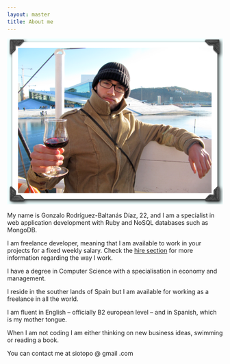 ```yaml
---
layout: master
title: About me
---            
```


<div style='text-align: center'><img src='/images/avatar.png'/></div>

My name is Gonzalo Rodríguez-Baltanás Díaz, 22, and I am a specialist in web application development with Ruby and NoSQL databases such as MongoDB.                                     
                                               
I am freelance developer, meaning that I am available to work in your projects for a fixed weekly salary. Check the <a href='/hireme.html'>hire section</a> for more information regarding the way I work.

I have a degree in Computer Science with a specialisation in economy and management.

I reside in the souther lands of Spain but I am available for working as a freelance in all the world. 

I am fluent in English – officially B2 european level – and in Spanish, which is my mother tongue.

When I am not coding I am either thinking on new business ideas, swimming or reading a book.

You can contact me at siotopo @ gmail .com